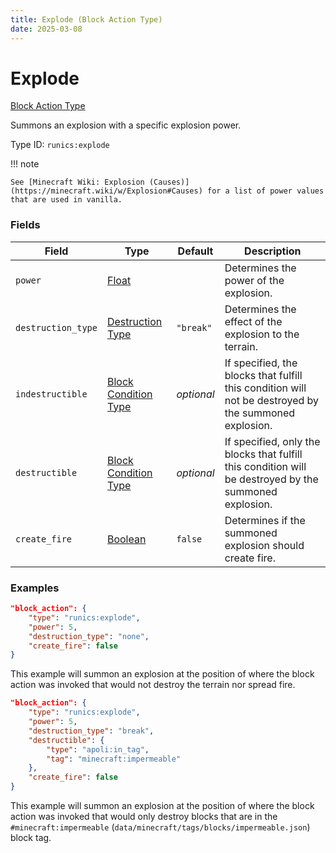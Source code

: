 ```yaml
---
title: Explode (Block Action Type)
date: 2025-03-08
---
```


# Explode

[Block Action Type](../block_action_types.md)

Summons an explosion with a specific explosion power.

Type ID: `runics:explode`

!!! note

    See [Minecraft Wiki: Explosion (Causes)](https://minecraft.wiki/w/Explosion#Causes) for a list of power values that are used in vanilla.


### Fields

| Field              | Type                                                | Default    | Description                                                                                            |
| ------------------ | --------------------------------------------------- | ---------- | ------------------------------------------------------------------------------------------------------ |
| `power`            | [Float](../data_types/float.md)                     |            | Determines the power of the explosion.                                                                 |
| `destruction_type` | [Destruction Type](../data_types/destruction_type)  | `"break"`  | Determines the effect of the explosion to the terrain.                                                 |
| `indestructible`   | [Block Condition Type](../block_condition_types.md) | _optional_ | If specified, the blocks that fulfill this condition will not be destroyed by the summoned explosion.  |
| `destructible`     | [Block Condition Type](../block_condition_types.md) | _optional_ | If specified, only the blocks that fulfill this condition will be destroyed by the summoned explosion. |
| `create_fire`      | [Boolean](../data_types/boolean.md)                 | `false`    | Determines if the summoned explosion should create fire.                                               |


### Examples

```json
"block_action": {
    "type": "runics:explode",
    "power": 5,
    "destruction_type": "none",
    "create_fire": false
}
```

This example will summon an explosion at the position of where the block action was invoked that would not destroy the terrain nor spread fire.
<br>


```json
"block_action": {
    "type": "runics:explode",
    "power": 5,
    "destruction_type": "break",
    "destructible": {
        "type": "apoli:in_tag",
        "tag": "minecraft:impermeable"
    },
    "create_fire": false
}
```

This example will summon an explosion at the position of where the block action was invoked that would only destroy blocks that are in the `#minecraft:impermeable` (`data/minecraft/tags/blocks/impermeable.json`) block tag.
